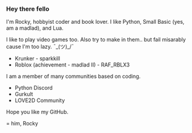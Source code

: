 ### Hey there fello

I'm Rocky, hobbyist coder and book lover.
I like Python, Small Basic (yes, am a madlad), and Lua.

I like to play video games too. Also try to make in them.. but fail misarably cause I'm too lazy. ¯\_(ツ)_/¯
- Krunker - sparkkill
- Roblox (achievement - madlad II) - RAF_RBLX3



I am a member of many communities based on coding.
- Python Discord
- Gurkult
- LOVE2D Community

Hope you like my GitHub.

= him, Rocky
